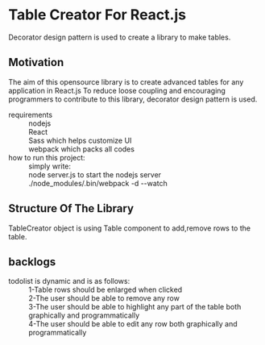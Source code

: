 # Table Creator For React.js 
Decorator design pattern is used to create a library to make tables.

## Motivation
The aim of this opensource library is to create advanced
tables for any application in React.js 
To reduce loose coupling and encouraging programmers
to contribute to this library, decorator design pattern is used.
<dl>

 <dt>requirements</dt>
  <dd>nodejs</dd>
  <dd>React</dd>  
  <dd>Sass which helps customize UI</dd>
  <dd>webpack which packs all codes</dd>    
  
 <dt>how to run this project:</dt>
  <dd>simply write: </dd>
  <dd>node server.js to start the nodejs server</dd>
  <dd>./node_modules/.bin/webpack -d --watch</dd>
</dl>

## Structure Of The Library 

TableCreator object is using Table component to add,remove
rows to the table.

## backlogs 
<dl>
<dt>todolist is dynamic and is as follows:</dt>
<dd>1-Table rows should be enlarged when  clicked</dd>
<dd>2-The user should be able to remove any row</dd>
<dd>3-The user should be able to highlight any part of the table both graphically and programmatically</dd>
<dd>4-The user should be able to edit any row both graphically and programmatically</dd>
</dl>
